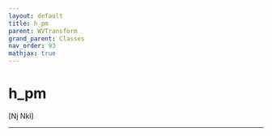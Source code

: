 ```yaml
---
layout: default
title: h_pm
parent: WVTransform
grand_parent: Classes
nav_order: 93
mathjax: true
---
```


#  h_pm

[Nj Nkl]


---

